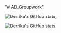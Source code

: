 "# AD_Groupwork" 

![Derrika's GitHub stats](https://github-readme-stats.vercel.app/api?username=derrika&show_icons=true&theme=radical);

![Derrika's GitHub stats](https://github-readme-stats.vercel.app/api?username=derrika&hide=contribs,prs)

